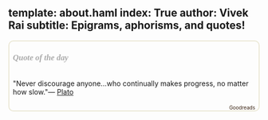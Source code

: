 template: about.haml
index: True
author: Vivek Rai
subtitle: Epigrams, aphorisms, and quotes!
---

<p></p>

<div style="border: 2px solid #EBE8D5; border-radius:10px; padding: 0px 7px 0px 7px;"><h3 style=""><a href="https://www.goodreads.com/user/show/29998077-vivek-rai" style="text-decoration: none;color:#aaa;font-family:georgia,serif;font-style:italic;">Quote of the day</a></h3><br/><div id="gr_quote_body">&quot;Never discourage anyone...who continually makes progress, no matter how slow.&quot;&mdash; <a title="Plato quotes" href="https://www.goodreads.com/author/quotes/879.Plato">Plato</a><br/><br/></div><script src="https://www.goodreads.com/quotes/widget/29998077-vivek-rai?v=2" type="text/javascript"></script><div style="text-align: right;"><a href="https://www.goodreads.com/quotes" style="color: #382110; text-decoration: none; font-size: 10px;">Goodreads</a></div></div>

